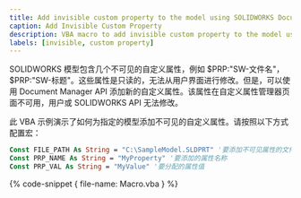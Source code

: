 ```yaml
---
title: Add invisible custom property to the model using SOLIDWORKS Document Manager API
caption: Add Invisible Custom Property
description: VBA macro to add invisible custom property to the model using SOLIDWORKS Document Manager API
labels: [invisible, custom property]
---
```

SOLIDWORKS 模型包含几个不可见的自定义属性，例如 $PRP:"SW-文件名"，$PRP:"SW-标题"。这些属性是只读的，无法从用户界面进行修改。但是，可以使用 Document Manager API 添加新的自定义属性。该属性在自定义属性管理器页面不可用，用户或 SOLIDWORKS API 无法修改。

此 VBA 示例演示了如何为指定的模型添加不可见的自定义属性。请按照以下方式配置宏：

~~~ vb
Const FILE_PATH As String = "C:\SampleModel.SLDPRT" '要添加不可见属性的文件的完整路径
Const PRP_NAME As String = "MyProperty" '要添加的属性名称
Const PRP_VAL As String = "MyValue" '要分配的属性值
~~~

{% code-snippet { file-name: Macro.vba } %}